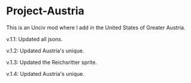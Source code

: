# Project-Austria
This is an Unciv mod where I add in the United States of Greater Austria.

v.1.1: Updated all jsons.

v.1.2: Updated Austria's unique.

v.1.3: Updated the Reichsritter sprite.

v.1.4: Updated Austria's unique.
